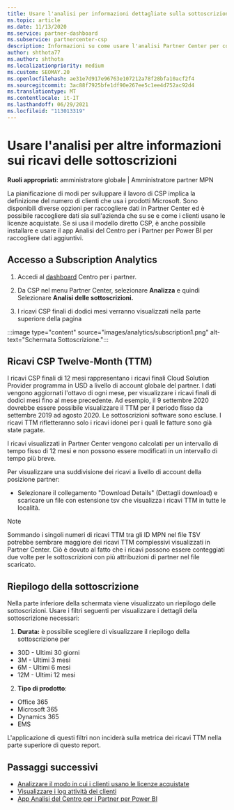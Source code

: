 ```yaml
---
title: Usare l'analisi per informazioni dettagliate sulla sottoscrizione
ms.topic: article
ms.date: 11/13/2020
ms.service: partner-dashboard
ms.subservice: partnercenter-csp
description: Informazioni su come usare l'analisi Partner Center per comprendere meglio l'azienda e come i clienti usano le licenze acquistate.
author: shthota77
ms.author: shthota
ms.localizationpriority: medium
ms.custom: SEOMAY.20
ms.openlocfilehash: ae31e7d917e96763e107212a78f28bfa10acf2f4
ms.sourcegitcommit: 3ac88f7925bfe1df90e267ee5c1ee4d752ac92d4
ms.translationtype: MT
ms.contentlocale: it-IT
ms.lasthandoff: 06/29/2021
ms.locfileid: "113013319"
---
```

# <a name="use-analytics-to-learn-more-about-subscription-revenue"></a>Usare l'analisi per altre informazioni sui ricavi delle sottoscrizioni

**Ruoli appropriati:** amministratore globale | Amministratore partner MPN

La pianificazione di modi per sviluppare il lavoro di CSP implica la definizione del numero di clienti che usa i prodotti Microsoft. Sono disponibili diverse opzioni per raccogliere dati in Partner Center ed è possibile raccogliere dati sia sull'azienda che su se e come i clienti usano le licenze acquistate. Se si usa il modello diretto CSP, è anche possibile installare e usare il app Analisi del Centro per i Partner per Power BI per raccogliere dati aggiuntivi.

## <a name="access-to-the-subscription-analytics"></a>Accesso a Subscription Analytics

1. Accedi al [dashboard](https://partner.microsoft.com/dashboard/home) Centro per i partner.
1. Da CSP nel menu Partner Center, selezionare **Analizza** e quindi Selezionare **Analisi delle sottoscrizioni.**

1. I ricavi CSP finali di dodici mesi verranno visualizzati nella parte superiore della pagina

:::image type="content" source="images/analytics/subscription1.png" alt-text="Schermata Sottoscrizione.":::

## <a name="trailing-twelve-month-ttm-csp-revenue"></a>Ricavi CSP Twelve-Month (TTM)

I ricavi CSP finali di 12 mesi rappresentano i ricavi finali Cloud Solution Provider programma in USD a livello di account globale del partner. I dati vengono aggiornati l'ottavo di ogni mese, per visualizzare i ricavi finali di dodici mesi fino al mese precedente. Ad esempio, il 9 settembre 2020 dovrebbe essere possibile visualizzare il TTM per il periodo fisso da settembre 2019 ad agosto 2020. Le sottoscrizioni software sono escluse. I ricavi TTM rifletteranno solo i ricavi idonei per i quali le fatture sono già state pagate. 

I ricavi visualizzati in Partner Center vengono calcolati per un intervallo di tempo fisso di 12 mesi e non possono essere modificati in un intervallo di tempo più breve.

Per visualizzare una suddivisione dei ricavi a livello di account della posizione partner:

- Selezionare il collegamento "Download Details" (Dettagli download) e scaricare un file con estensione tsv che visualizza i ricavi TTM in tutte le località.

>[!NOTE] 
>Sommando i singoli numeri di ricavi TTM tra gli ID MPN nel file TSV potrebbe sembrare maggiore dei ricavi TTM complessivi visualizzati in Partner Center. Ciò è dovuto al fatto che i ricavi possono essere conteggiati due volte per le sottoscrizioni con più attribuzioni di partner nel file scaricato.

## <a name="subscription-summary"></a>Riepilogo della sottoscrizione

Nella parte inferiore della schermata viene visualizzato un riepilogo delle sottoscrizioni. Usare i filtri seguenti per visualizzare i dettagli della sottoscrizione necessari:  

1. **Durata:** è possibile scegliere di visualizzare il riepilogo della sottoscrizione per 

- 30D - Ultimi 30 giorni
- 3M - Ultimi 3 mesi
- 6M - Ultimi 6 mesi
- 12M - Ultimi 12 mesi

2. **Tipo di prodotto**:
 
- Office 365
- Microsoft 365
- Dynamics 365
- EMS

L'applicazione di questi filtri non inciderà sulla metrica dei ricavi TTM nella parte superiore di questo report.


 
## <a name="next-steps"></a>Passaggi successivi

- [Analizzare il modo in cui i clienti usano le licenze acquistate](increasing-adoption-and-satisfaction.md)  
- [Visualizzare i log attività dei clienti](activity-logs.md)
- [App Analisi del Centro per i Partner per Power BI](power-bi-app-for-direct-partners.md)






